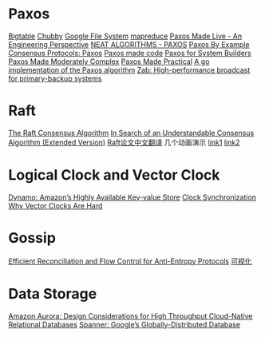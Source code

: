 # Paxos
[Bigtable](https://static.googleusercontent.com/media/research.google.com/en//archive/bigtable-osdi06.pdf)
[Chubby](https://static.googleusercontent.com/media/research.google.com/en//archive/chubby-osdi06.pdf)
[Google File System](https://static.googleusercontent.com/media/research.google.com/en//archive/gfs-sosp2003.pdf)
[mapreduce](https://static.googleusercontent.com/media/research.google.com/en//archive/mapreduce-osdi04.pdf)
[Paxos Made Live - An Engineering Perspective](https://static.googleusercontent.com/media/research.google.com/en//archive/paxos_made_live.pdf)
[NEAT ALGORITHMS - PAXOS](http://harry.me/blog/2014/12/27/neat-algorithms-paxos/)
[Paxos By Example](https://angus.nyc/2012/paxos-by-example/)
[Consensus Protocols: Paxos](https://www.the-paper-trail.org/post/2009-02-03-consensus-protocols-paxos/)
[Paxos made code](https://www.inf.usi.ch/faculty/pedone/MScThesis/marco.pdf)
[Paxos for System Builders](http://www.cnds.jhu.edu/pub/papers/cnds-2008-2.pdf)
[Paxos Made Moderately Complex](http://www.cs.cornell.edu/courses/cs7412/2011sp/paxos.pdf)
[Paxos Made Practical](https://web.stanford.edu/class/cs340v/papers/paxos.pdf)
[A go implementation of the Paxos algorithm](https://github.com/xiang90/paxos)
[Zab: High-performance broadcast for
primary-backup systems](https://knowably-attachments.s3.amazonaws.com/u/55b69a1ce4b00ab397d67250/7c8734d3cf02154499a9b3161ef9f575/Zab_2011.pdf)

# Raft
[The Raft Consensus Algorithm](https://raft.github.io/)
[In Search of an Understandable Consensus Algorithm
(Extended Version)](https://raft.github.io/raft.pdf)
[Raft论文中文翻译](https://www.infoq.cn/article/raft-paper)
几个动画演示
[link1](http://thesecretlivesofdata.com/raft/)
[link2](http://kanaka.github.io/raft.js/)

# Logical Clock and Vector Clock
[Dynamo: Amazon’s Highly Available Key-value Store](http://bnrg.eecs.berkeley.edu/~randy/Courses/CS294.F07/Dynamo.pdf)
[Clock Synchronization](http://lass.cs.umass.edu/~shenoy/courses/spring05/lectures/Lec10.pdf)
[Why Vector Clocks Are Hard](https://riak.com/posts/technical/why-vector-clocks-are-hard/index.html)

# Gossip
[Efficient Reconciliation and Flow Control
for Anti-Entropy Protocols](https://www.cs.cornell.edu/home/rvr/papers/flowgossip.pdf)
[可视化](https://rrmoelker.github.io/gossip-visualization/)

# Data Storage
[Amazon Aurora: Design Considerations for High
Throughput Cloud-Native Relational Databases](https://www.allthingsdistributed.com/files/p1041-verbitski.pdf)
[Spanner: Google’s Globally-Distributed Database](http://static.googleusercontent.com/media/research.google.com/zh-CN//archive/spanner-osdi2012.pdf)
[]()